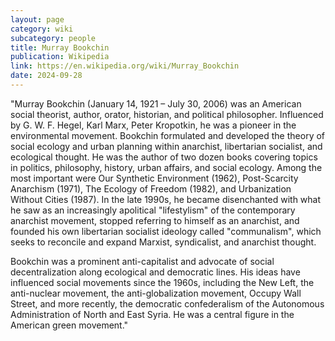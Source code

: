 ```yaml
---
layout: page
category: wiki
subcategory: people
title: Murray Bookchin
publication: Wikipedia
link: https://en.wikipedia.org/wiki/Murray_Bookchin
date: 2024-09-28
---
```


"Murray Bookchin (January 14, 1921 – July 30, 2006) was an American social theorist, author, orator, historian, and political philosopher. Influenced by G. W. F. Hegel, Karl Marx, Peter Kropotkin, he was a pioneer in the environmental movement. Bookchin formulated and developed the theory of social ecology and urban planning within anarchist, libertarian socialist, and ecological thought. He was the author of two dozen books covering topics in politics, philosophy, history, urban affairs, and social ecology. Among the most important were Our Synthetic Environment (1962), Post-Scarcity Anarchism (1971), The Ecology of Freedom (1982), and Urbanization Without Cities (1987). In the late 1990s, he became disenchanted with what he saw as an increasingly apolitical "lifestylism" of the contemporary anarchist movement, stopped referring to himself as an anarchist, and founded his own libertarian socialist ideology called "communalism", which seeks to reconcile and expand Marxist, syndicalist, and anarchist thought.

Bookchin was a prominent anti-capitalist and advocate of social decentralization along ecological and democratic lines. His ideas have influenced social movements since the 1960s, including the New Left, the anti-nuclear movement, the anti-globalization movement, Occupy Wall Street, and more recently, the democratic confederalism of the Autonomous Administration of North and East Syria. He was a central figure in the American green movement."
